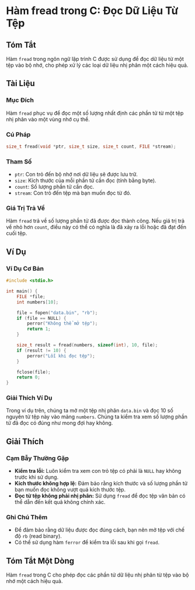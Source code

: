 <!--
Meta Description: # Hàm fread trong C: Đọc Dữ Liệu Từ Tệp ## Tóm Tắt Hàm `fread` trong ngôn ngữ lập trình C được sử dụng để đọc dữ liệu từ một tệp vào bộ nhớ, cho phép ...
Meta Keywords: đọc, tệp, fread, một, liệu
-->

# Hàm fread trong C: Đọc Dữ Liệu Từ Tệp

## Tóm Tắt
Hàm `fread` trong ngôn ngữ lập trình C được sử dụng để đọc dữ liệu từ một tệp vào bộ nhớ, cho phép xử lý các loại dữ liệu nhị phân một cách hiệu quả.

## Tài Liệu
### Mục Đích
Hàm `fread` phục vụ để đọc một số lượng nhất định các phần tử từ một tệp nhị phân vào một vùng nhớ cụ thể.

### Cú Pháp
```c
size_t fread(void *ptr, size_t size, size_t count, FILE *stream);
```

### Tham Số
- `ptr`: Con trỏ đến bộ nhớ nơi dữ liệu sẽ được lưu trữ.
- `size`: Kích thước của mỗi phần tử cần đọc (tính bằng byte).
- `count`: Số lượng phần tử cần đọc.
- `stream`: Con trỏ đến tệp mà bạn muốn đọc từ đó.

### Giá Trị Trả Về
Hàm `fread` trả về số lượng phần tử đã được đọc thành công. Nếu giá trị trả về nhỏ hơn `count`, điều này có thể có nghĩa là đã xảy ra lỗi hoặc đã đạt đến cuối tệp.

## Ví Dụ
### Ví Dụ Cơ Bản
```c
#include <stdio.h>

int main() {
    FILE *file;
    int numbers[10];

    file = fopen("data.bin", "rb");
    if (file == NULL) {
        perror("Không thể mở tệp");
        return 1;
    }

    size_t result = fread(numbers, sizeof(int), 10, file);
    if (result != 10) {
        perror("Lỗi khi đọc tệp");
    }

    fclose(file);
    return 0;
}
```

### Giải Thích Ví Dụ
Trong ví dụ trên, chúng ta mở một tệp nhị phân `data.bin` và đọc 10 số nguyên từ tệp này vào mảng `numbers`. Chúng ta kiểm tra xem số lượng phần tử đã đọc có đúng như mong đợi hay không.

## Giải Thích
### Cạm Bẫy Thường Gặp
- **Kiểm tra lỗi:** Luôn kiểm tra xem con trỏ tệp có phải là `NULL` hay không trước khi sử dụng.
- **Kích thước không hợp lệ:** Đảm bảo rằng kích thước và số lượng phần tử bạn muốn đọc không vượt quá kích thước tệp.
- **Đọc từ tệp không phải nhị phân:** Sử dụng `fread` để đọc tệp văn bản có thể dẫn đến kết quả không chính xác.

### Ghi Chú Thêm
- Để đảm bảo rằng dữ liệu được đọc đúng cách, bạn nên mở tệp với chế độ `rb` (read binary).
- Có thể sử dụng hàm `ferror` để kiểm tra lỗi sau khi gọi `fread`.

## Tóm Tắt Một Dòng
Hàm `fread` trong C cho phép đọc các phần tử dữ liệu nhị phân từ tệp vào bộ nhớ một cách hiệu quả.